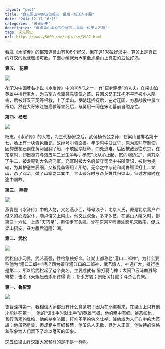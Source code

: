 ```yaml
---
layout: "post"
title: "盘点梁山中的五位好汉，最后一位无人不服"
date: "2018-12-17 16:15"
categories: "宋元历史"
description: "盘点梁山中的五位好汉，最后一位无人不服"
tags: 宋元历史
url: https://www.y5000.com/zgls/sy/3987.html
---
```






看过《水浒传》的都知道梁山有108个好汉，但在这108位好汉中，算的上是真正的好汉的也就屈指可数。下面小编就为大家盘点梁山上真正的五位好汉。

**第五、 花荣**

![](https://img.y5000.com/uploads/allimg/161027/8-16102G11450648.jpg)

花荣为中国著名小说《水浒传》中的108将之一，有"百步穿杨"的功夫。在梁山泊英雄中排行第九，为马军八虎骑兼先锋使之首。只因义兄宋江抱不平而被小人陷害，后被好汉王英等相救，上了梁山。受朝廷招抚后，在对辽国、方腊战役中屡立奇功，然在大哥宋江被高俅等害死后，与吴用一同在宋江墓前自缢身亡。

**第四、杨志**

![](https://img.y5000.com/uploads/allimg/161027/8-16102G11500U6.jpg)

杨志，《水浒传》的人物，为三代杨家之后，武侯杨令公之孙，在梁山里排名第十七，脸上有一块青色胎记，故绰号叫青面兽。年少时中过武举，原为殿帅府制使，因押送花石纲在黄河里翻了船，不敢回京赴命，四处逃难。后因被赦返往东京，在东京时，却因卖刀与泼皮牛二发生争吵，杨志"火从心上起，怒向胆边生"，两刀杀了牛二，被发配到大名府充军。充军时被大名府留守司梁中书所赏识，被封为提辖，为其护送生辰纲，又被晁盖等用计所劫。无奈之中与花和尚鲁智深打上二龙山，杀了邓龙，做了山寨之二寨主。三山聚义时与众英雄共归梁山。征讨方腊时在途中病故。

**第三、 燕青**

![](https://img.y5000.com/uploads/allimg/161027/8-16102G11510F9.jpg)

燕青是《水浒传》中的人物，又名燕小乙，绰号浪子，北京人氏，原是北京富户卢俊义的心腹家仆，随卢俊义上梁山。他文武双全，多才多艺，在梁山大聚义时，排第三十六位，上应"天巧星"，担任步军头领。曾在东京李师师处面见宋徽宗，促成梁山招安。征方腊后退隐江湖。

**第二、武松**

![](https://img.y5000.com/uploads/allimg/161027/8-16102G1151R59.jpg)

武松自小习武，武艺高强，性格急侠好义。江湖上都称他“灌口二郎神”。为什么要称他为“灌口二郎神”呢？因为镇守灌江口的二郎神，武艺惊人，神通广大，排行也是第二，所以给武松起了这个美名。主要成就有
醉打蒋门神；大闹飞云浦血溅鸳鸯楼；击杀飞天蜈蚣击杀耶律得 贵； 斩杀方貌；景阳冈打虎；斗杀西门庆。

**第一、鲁智深**

![](https://img.y5000.com/uploads/allimg/161027/8-16102G1152a10.jpg)

鲁智深排第一，我相信大家都没有什么意见吧！因为在小编看来，在梁山上只有他才能排在第一，
他的“该出手时就出手”的英雄气概，他的粗中有细，嫉恶如仇，我行我素的性格，他的扶危济困、打抱不平的侠义壮举，使他成为人们心中的大英雄；他虽然粗鲁，但却粗中有细智慧，他虽杀人无数，但为人正直，他独特的性格和形象给人们留下了难以磨灭的印象。

这五位梁山好汉跟大家预想的是不是一样呢。
